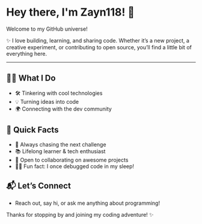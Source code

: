 # Hey there, I'm Zayn118! 🚀

Welcome to my GitHub universe!

✨ I love building, learning, and sharing code. Whether it’s a new project, a creative experiment, or contributing to open source, you’ll find a little bit of everything here.

---

## 👨‍💻 What I Do
- 🛠️ Tinkering with cool technologies
- 💡 Turning ideas into code
- 🌍 Connecting with the dev community

## 🌟 Quick Facts
- 🎯 Always chasing the next challenge
- 📚 Lifelong learner & tech enthusiast
- 🤝 Open to collaborating on awesome projects
- 🧑‍🚀 Fun fact: I once debugged code in my sleep!

## 📬 Let’s Connect
- Reach out, say hi, or ask me anything about programming!


Thanks for stopping by and joining my coding adventure! ✨